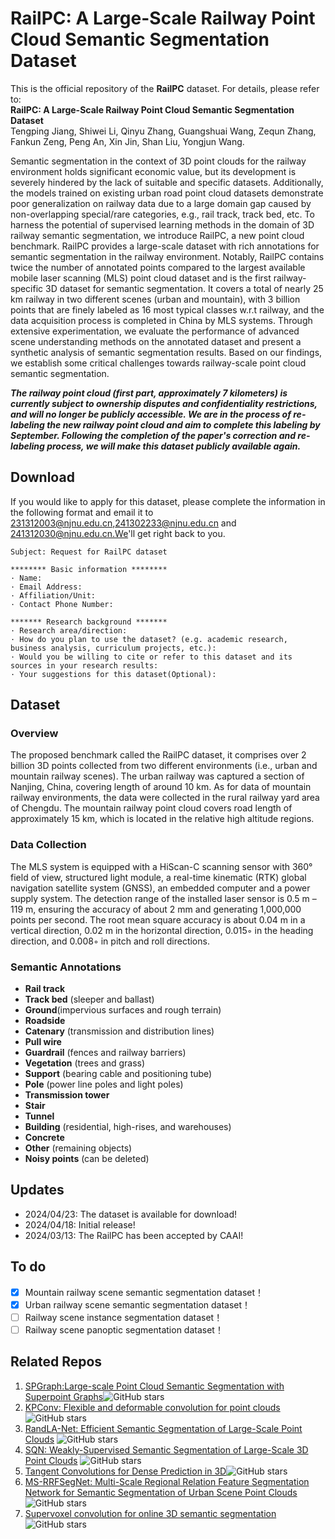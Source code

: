 # RailPC: A Large-Scale Railway Point Cloud Semantic Segmentation Dataset

This is the official repository of the **RailPC** dataset. For details, please refer to:<br />
**RailPC: A Large-Scale Railway Point Cloud Semantic Segmentation Dataset** <br />
Tengping Jiang, Shiwei Li, Qinyu Zhang, Guangshuai Wang, Zequn Zhang, Fankun Zeng, Peng An, Xin Jin, Shan Liu, Yongjun Wang.<br />


Semantic segmentation in the context of 3D point clouds for the railway environment holds significant economic value, 
but its development is severely hindered by the lack of suitable and specific datasets. 
Additionally, the models trained on existing urban road point cloud datasets demonstrate poor generalization on railway data due to a large domain gap caused by non-overlapping special/rare categories, 
e.g., rail track, track bed, etc. To harness the potential of supervised learning methods in the domain of 3D railway semantic segmentation, we introduce RailPC, 
a new point cloud benchmark. RailPC provides a large-scale dataset with rich annotations for semantic segmentation in the railway environment. 
Notably, RailPC contains twice the number of annotated points compared to the largest available mobile laser scanning (MLS) point cloud dataset and is the first railway-specific 3D dataset for semantic segmentation. 
It covers a total of nearly 25 km railway in two different scenes (urban and mountain), with 3 billion points that are finely labeled as 16 most typical classes w.r.t railway, 
and the data acquisition process is completed in China by MLS systems. Through extensive experimentation, 
we evaluate the performance of advanced scene understanding methods on the annotated dataset and present a synthetic analysis of semantic segmentation results. 
Based on our findings, we establish some critical challenges towards railway-scale point cloud semantic segmentation.

***The railway point cloud (first part, approximately 7 kilometers) is currently subject to ownership disputes and confidentiality restrictions, and will no longer be publicly accessible. We are in the process of re-labeling the new railway point cloud and aim to complete this labeling by September. Following the completion of the paper's correction and re-labeling process, we will make this dataset publicly available again.***


## Download
If you would like to apply for this dataset, please complete the information in the following format and email it to 231312003@njnu.edu.cn,241302233@njnu.edu.cn and 241312030@njnu.edu.cn.We'll get right back to you. <br />
  
	Subject: Request for RailPC dataset 
 
    ******** Basic information ********
    · Name:
    · Email Address:
    · Affiliation/Unit:
    · Contact Phone Number:
    
    ******* Research background *******
    · Research area/direction:
    · How do you plan to use the dataset? (e.g. academic research, business analysis, curriculum projects, etc.):
    · Would you be willing to cite or refer to this dataset and its sources in your research results:
    · Your suggestions for this dataset(Optional):
    
## Dataset

### Overview

The proposed benchmark called the RailPC dataset, it comprises over 2 billion 3D points collected from two different environments (i.e., urban and mountain railway scenes). 
The urban railway was captured a section of Nanjing, China, covering length of around 10 km. As for data of mountain railway environments, 
the data were collected in the rural railway yard area of Chengdu. The mountain railway point cloud covers road length of approximately 15 km, which is located in the relative high altitude regions.


### Data Collection

The MLS system is equipped with a HiScan-C scanning sensor with 360° field of view, 
structured light module, a real-time kinematic (RTK) global navigation satellite system (GNSS), 
an embedded computer and a power supply system. The detection range of the installed laser sensor is 0.5 m – 119 m, 
ensuring the accuracy of about 2 mm and generating 1,000,000 points per second. 
The root mean square accuracy is about 0.04 m in a vertical direction, 0.02 m in the horizontal direction, 
0.015◦ in the heading direction, and 0.008◦ in pitch and roll directions. 

### Semantic Annotations

- **Rail track**
- **Track bed** (sleeper and ballast)
- **Ground**(impervious surfaces and rough terrain)
- **Roadside**
- **Catenary** (transmission and distribution lines)
- **Pull wire**
- **Guardrail** (fences and railway barriers)
- **Vegetation** (trees and grass)
- **Support** (bearing cable and positioning tube)
- **Pole** (power line poles and light poles)
- **Transmission tower**
- **Stair**
- **Tunnel**
- **Building** (residential, high-rises, and warehouses)
- **Concrete**
- **Other** (remaining objects)
- **Noisy points** (can be deleted)


## Updates
* 2024/04/23: The dataset is available for download!
* 2024/04/18: Initial release!
* 2024/03/13: The RailPC has been accepted by CAAI!

## To do
- [x] Mountain railway scene semantic segmentation dataset！
- [x] Urban railway scene semantic segmentation dataset！
- [ ] Railway scene instance segmentation dataset！
- [ ] Railway scene panoptic segmentation dataset！

## Related Repos
1. [SPGraph:Large-scale Point Cloud Semantic Segmentation with Superpoint Graphs](https://github.com/loicland/superpoint_graph)![GitHub stars](https://img.shields.io/github/stars/loicland/superpoint_graph.svg?style=flat&label=Star)
2. [KPConv: Flexible and deformable convolution for point clouds](https://github.com/HuguesTHOMAS/KPConv)![GitHub stars](https://img.shields.io/github/stars/HuguesTHOMAS/KPConv.svg?style=flat&label=Star)
3. [RandLA-Net: Efficient Semantic Segmentation of Large-Scale Point Clouds](https://github.com/QingyongHu/RandLA-Net) ![GitHub stars](https://img.shields.io/github/stars/QingyongHu/RandLA-Net.svg?style=flat&label=Star)
4. [SQN: Weakly-Supervised Semantic Segmentation of Large-Scale 3D Point Clouds](https://github.com/QingyongHu/SQN) ![GitHub stars](https://img.shields.io/github/stars/QingyongHu/SQN.svg?style=flat&label=Star)
5. [Tangent Convolutions for Dense Prediction in 3D](https://github.com/tatarchm/tangent_conv)![GitHub stars](https://img.shields.io/github/stars/tatarchm/tangent_conv.svg?style=flat&label=Star)
6. [MS-RRFSegNet: Multi-Scale Regional Relation Feature Segmentation Network for Semantic Segmentation of Urban Scene Point Clouds](https://github.com/Megasister/MS_RRFSegNet)![GitHub stars](https://img.shields.io/github/stars/Megasister/MS_RRFSegNet.svg?style=flat&label=Star)
7. [Supervoxel convolution for online 3D semantic segmentation](https://github.com/shishenghuang/SVNet_jittor)![GitHub stars](https://img.shields.io/github/stars/shishenghuang/SVNet_jittor.svg?style=flat&label=Star)
 
